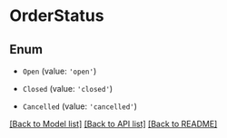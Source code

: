 # OrderStatus


## Enum

* `Open` (value: `'open'`)

* `Closed` (value: `'closed'`)

* `Cancelled` (value: `'cancelled'`)

[[Back to Model list]](../README.md#documentation-for-models) [[Back to API list]](../README.md#documentation-for-api-endpoints) [[Back to README]](../README.md)
